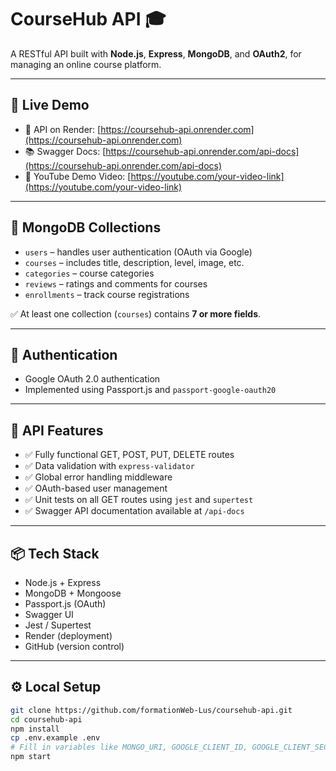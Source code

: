 # CourseHub API 🎓

A RESTful API built with **Node.js**, **Express**, **MongoDB**, and **OAuth2**, for managing an online course platform.

---

## 🚀 Live Demo

- 🔗 API on Render: [https://coursehub-api.onrender.com](https://coursehub-api.onrender.com)
- 📚 Swagger Docs: [https://coursehub-api.onrender.com/api-docs](https://coursehub-api.onrender.com/api-docs)
- 🎥 YouTube Demo Video: [https://youtube.com/your-video-link](https://youtube.com/your-video-link)

---

## 📁 MongoDB Collections

- `users` – handles user authentication (OAuth via Google)
- `courses` – includes title, description, level, image, etc.
- `categories` – course categories
- `reviews` – ratings and comments for courses
- `enrollments` – track course registrations

✅ At least one collection (`courses`) contains **7 or more fields**.

---

## 🔐 Authentication

- Google OAuth 2.0 authentication
- Implemented using Passport.js and `passport-google-oauth20`

---

## 🔧 API Features

- ✅ Fully functional GET, POST, PUT, DELETE routes
- ✅ Data validation with `express-validator`
- ✅ Global error handling middleware
- ✅ OAuth-based user management
- ✅ Unit tests on all GET routes using `jest` and `supertest`
- ✅ Swagger API documentation available at `/api-docs`

---

## 📦 Tech Stack

- Node.js + Express
- MongoDB + Mongoose
- Passport.js (OAuth)
- Swagger UI
- Jest / Supertest
- Render (deployment)
- GitHub (version control)

---

## ⚙️ Local Setup

```bash
git clone https://github.com/formationWeb-Lus/coursehub-api.git
cd coursehub-api
npm install
cp .env.example .env
# Fill in variables like MONGO_URI, GOOGLE_CLIENT_ID, GOOGLE_CLIENT_SECRET, etc.
npm start
